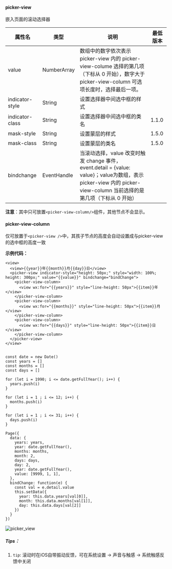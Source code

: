 <!-- https://mp.weixin.qq.com/debug/wxadoc/dev/component/picker-view.html -->

#### picker-view

嵌入页面的滚动选择器

  属性名            |  类型          |  说明                                                                                                                          | 最低版本 
--------------------|----------------|--------------------------------------------------------------------------------------------------------------------------------|----------
  value             |  NumberArray   |数组中的数字依次表示 picker-view 内的 picker-view-colume 选择的第几项（下标从 0 开始），数字大于 picker-view-column 可选项长度时，选择最后一项。|          
  indicator-style   |  String        |  设置选择器中间选中框的样式                                                                                                    |          
  indicator-class   |  String        |  设置选择器中间选中框的类名                                                                                                    |  1.1.0   
  mask-style        |  String        |  设置蒙层的样式                                                                                                                |  1.5.0   
  mask-class        |  String        |  设置蒙层的类名                                                                                                                |  1.5.0   
  bindchange        |  EventHandle   |当滚动选择，value 改变时触发 change 事件，event.detail = {value: value}；value为数组，表示 picker-view 内的 picker-view-column 当前选择的是第几项（下标从 0 开始）|          

**注意**：其中只可放置`<picker-view-column/>`组件，其他节点不会显示。

#### picker-view-column

仅可放置于`<picker-view />`中，其孩子节点的高度会自动设置成与picker-view的选中框的高度一致

**示例代码：**

    <view>
      <view>{{year}}年{{month}}月{{day}}日</view>
      <picker-view indicator-style="height: 50px;" style="width: 100%; height: 300px;" value="{{value}}" bindchange="bindChange">
        <picker-view-column>
          <view wx:for="{{years}}" style="line-height: 50px">{{item}}年</view>
        </picker-view-column>
        <picker-view-column>
          <view wx:for="{{months}}" style="line-height: 50px">{{item}}月</view>
        </picker-view-column>
        <picker-view-column>
          <view wx:for="{{days}}" style="line-height: 50px">{{item}}日</view>
        </picker-view-column>
      </picker-view>
    </view>
    

    const date = new Date()
    const years = []
    const months = []
    const days = []
    
    for (let i = 1990; i <= date.getFullYear(); i++) {
      years.push(i)
    }
    
    for (let i = 1 ; i <= 12; i++) {
      months.push(i)
    }
    
    for (let i = 1 ; i <= 31; i++) {
      days.push(i)
    }
    
    Page({
      data: {
        years: years,
        year: date.getFullYear(),
        months: months,
        month: 2,
        days: days,
        day: 2,
        year: date.getFullYear(),
        value: [9999, 1, 1],
      },
      bindChange: function(e) {
        const val = e.detail.value
        this.setData({
          year: this.data.years[val[0]],
          month: this.data.months[val[1]],
          day: this.data.days[val[2]]
        })
      }
    })
    

![picker_view](https://mp.weixin.qq.com/debug/wxadoc/dev/image/picker_view.png?t=201838)

##### Tips：

1.  `tip`: 滚动时在iOS自带振动反馈，可在系统设置 -> 声音与触感 -> 系统触感反馈中关闭

